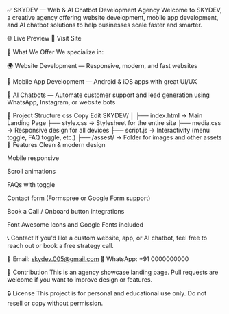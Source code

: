 ✅ SKYDEV — Web & AI Chatbot Development Agency
Welcome to SKYDEV, a creative agency offering website development, mobile app development, and AI chatbot solutions to help businesses scale faster and smarter.

🌐 Live Preview
🔗 Visit Site

🚀 What We Offer
We specialize in:

🌍 Website Development — Responsive, modern, and fast websites

📱 Mobile App Development — Android & iOS apps with great UI/UX

🤖 AI Chatbots — Automate customer support and lead generation using WhatsApp, Instagram, or website bots

📁 Project Structure
css
Copy
Edit
SKYDEV/
│
├── index.html         → Main Landing Page
├── style.css          → Stylesheet for the entire site
├── media.css          → Responsive design for all devices
├── script.js          → Interactivity (menu toggle, FAQ toggle, etc.)
├── /assest/           → Folder for images and other assets
📸 Features
Clean & modern design

Mobile responsive

Scroll animations

FAQs with toggle

Contact form (Formspree or Google Form support)

Book a Call / Onboard button integrations

Font Awesome Icons and Google Fonts included

📞 Contact
If you'd like a custom website, app, or AI chatbot, feel free to reach out or book a free strategy call.

📧 Email: skydev.005@gmail.com
📱 WhatsApp: +91 0000000000

🙌 Contribution
This is an agency showcase landing page. Pull requests are welcome if you want to improve design or features.

🔒 License
This project is for personal and educational use only. Do not resell or copy without permission.
